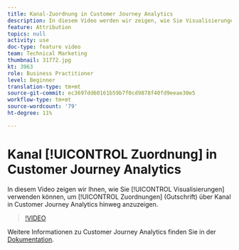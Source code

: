 ```yaml
---
title: Kanal-Zuordnung in Customer Journey Analytics
description: In diesem Video werden wir zeigen, wie Sie Visualisierungen verwenden können, um die Zuordnung (Gutschrift) zu Kanälen im Customer Journey Analytics der Adobe anzuzeigen.
feature: Attribution
topics: null
activity: use
doc-type: feature video
team: Technical Marketing
thumbnail: 31772.jpg
kt: 3963
role: Business Practitioner
level: Beginner
translation-type: tm+mt
source-git-commit: ec3697dd60161b59b7f0cd9878f40fd9eeae30e5
workflow-type: tm+mt
source-wordcount: '79'
ht-degree: 11%

---
```



# Kanal [!UICONTROL Zuordnung] in Customer Journey Analytics

In diesem Video zeigen wir Ihnen, wie Sie [!UICONTROL Visualisierungen] verwenden können, um [!UICONTROL Zuordnungen] (Gutschrift) über Kanal in Customer Journey Analytics hinweg anzuzeigen.

>[!VIDEO](https://video.tv.adobe.com/v/31772/?quality=12)

Weitere Informationen zu Customer Journey Analytics finden Sie in der [Dokumentation](https://docs.adobe.com/content/help/de-DE/analytics-platform/using/cja-landing.html).
